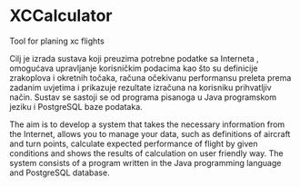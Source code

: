 # XCCalculator
Tool for planing xc flights

Cilj je izrada sustava koji preuzima potrebne podatke sa Interneta , omogućava
upravljanje korisničkim podacima kao što su definicije zrakoplova i okretnih točaka,
računa očekivanu performansu preleta prema zadanim uvjetima i prikazuje rezultate izračuna
na korisniku prihvatljiv način. 
Sustav se sastoji se od programa pisanoga u Java programskom
jeziku i PostgreSQL baze podataka.



The aim is to develop a system that takes the necessary information from the Internet, allows you to manage your data, such as definitions of aircraft and turn points, calculate expected performance of flight by given conditions and shows the results of calculation on user friendly way. 
The system consists of a program written in the Java programming language and PostgreSQL database.


